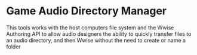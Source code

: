 # Game Audio Directory Manager
This tools works with the host computers file system and the Wwise Authoring API to allow audio designers the ability to quickly transfer files to an audio directory, and then Wwise without the need to create or name a folder 
 
